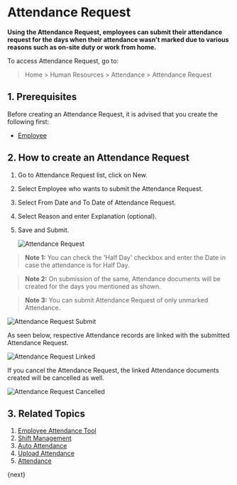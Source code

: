 # Attendance Request

**Using the Attendance Request, employees can submit their attendance request for the days when their attendance wasn't marked due to various reasons such as on-site duty or work from home.**

To access Attendance Request, go to:

> Home > Human Resources > Attendance > Attendance Request

## 1. Prerequisites

Before creating an Attendance Request, it is advised that you create the following first:

* [Employee](/docs/v12/user/manual/en/human-resources/employee)


## 2. How to create an Attendance Request

1. Go to Attendance Request list, click on New.
1. Select Employee who wants to submit the Attendance Request.
1. Select From Date and To Date of Attendance Request.
1. Select Reason and enter Explanation (optional).
1. Save and Submit.


    <img class="screenshot"  alt="Attendance Request" src="{{docs_base_url}}/v12/assets/img/human-resources/attendance-request.png">

> **Note 1:** You can check the 'Half Day' checkbox and enter the Date in case the attendance is for Half Day.

> **Note 2:** On submission of the same, Attendance documents will be created for the days you mentioned as shown.

> **Note 3:** You can submit Attendance Request of only unmarked Attendance.



<img class="screenshot"  alt="Attendance Request Submit" src="{{docs_base_url}}/v12/assets/img/human-resources/attendance-request-submission.png">

As seen below, respective Attendance records are linked with the submitted Attendance Request.

 <img class="screenshot"  alt="Attendance Request Linked" src="{{docs_base_url}}/v12/assets/img/human-resources/attendance-request-link.png">

If you cancel the Attendance Request, the linked Attendance documents created will be cancelled as well.

 <img class="screenshot"  alt="Attendance Request Cancelled" src="{{docs_base_url}}/v12/assets/img/human-resources/attendance-request-cancelled.png">


## 3. Related Topics

1. [Employee Attendance Tool](/docs/v12/user/manual/en/human-resources/employee-attendance-tool)
1. [Shift Management](/docs/v12/user/manual/en/human-resources/shift-management)
1. [Auto Attendance](/docs/v12/user/manual/en/human-resources/auto-attendance)
1. [Upload Attendance](/docs/v12/user/manual/en/human-resources/upload-attendance)
1. [Attendance](/docs/v12/user/manual/en/human-resources/attendance)


{next}
